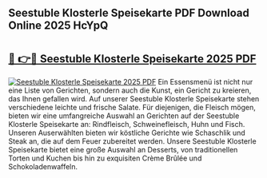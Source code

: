 ## Seestuble Klosterle Speisekarte PDF Download Online 2025 HcYpQ

# <h2><a href="http://gccr17.nevu.top/?p=Seestuble+Klosterle+Speisekarte">🔗 👉🔴 Seestuble Klosterle Speisekarte 2025 PDF</a></h2>

[![Seestuble Klosterle Speisekarte 2025 PDF](https://i.imgur.com/dBaPXMq.png)](http://gccr17.nevu.top/?p=Seestuble+Klosterle+Speisekarte)
Ein Essensmenü ist nicht nur eine Liste von Gerichten, sondern auch die Kunst, ein Gericht zu kreieren, das Ihnen gefallen wird. Auf unserer Seestuble Klosterle Speisekarte stehen verschiedene leichte und frische Salate. Für diejenigen, die Fleisch mögen, bieten wir eine umfangreiche Auswahl an Gerichten auf der Seestuble Klosterle Speisekarte an: Rindfleisch, Schweinefleisch, Huhn und Fisch. Unseren Auserwählten bieten wir köstliche Gerichte wie Schaschlik und Steak an, die auf dem Feuer zubereitet werden. Unsere Seestuble Klosterle Speisekarte bietet eine große Auswahl an Desserts, von traditionellen Torten und Kuchen bis hin zu exquisiten Crème Brûlée und Schokoladenwaffeln.
